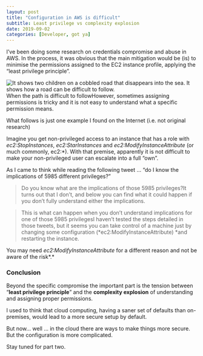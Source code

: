 ```yaml
---
layout: post
title: "Configuration in AWS is difficult"
subtitle: Least privilege vs complexity explosion
date: 2019-09-02
categories: [Developer, got ya]
---
```


I’ve been doing some research on credentials compromise and abuse in AWS. In the process, it was obvious that the main mitigation would be (is) to minimise the permissions assigned to the EC2 instance profile, applying the “least privilege principle”.

![It shows two children on a cobbled road that disappears into the sea. It shows how a road can be difficult to follow.](/img/1*zYkG2Iq7RzTH5CyjYWrPZA.jpeg)When the path is difficult to followHowever, sometimes assigning permissions is tricky and it is not easy to understand what a specific permission means.

What follows is just one example I found on the Internet (i.e. not original research)

Imagine you get non-privileged access to an instance that has a role with _ec2:StopInstances_, _ec2:StarInstances_ and _ec2:ModifyInstanceAttribute_ (or much commonly, ec2:\*). With that premise, apparently it is not difficult to make your non-privileged user can escalate into a full “own”.

As I came to think while reading the following tweet … “do I know the implications of 5985 different privileges?”

> [](https://twitter.com/0xdabbad00/status/1161117748119781376)Do you know what are the implications of those 5985 privileges?It turns out that I don’t, and below you can find what it could happen if you don’t fully understand either the implications.

> [](https://twitter.com/Darkarnium/status/1065600704134475776)This is what can happen when you don’t understand implications for one of those 5985 privilegesI haven’t tested the steps detailed in those tweets, but it seems you can take control of a machine just by changing some configuration (*ec2:ModifyInstanceAttribute) *and restarting the instance.

You may need _ec2:ModifyInstanceAttribute_ for a different reason and not be aware of the risk*.*

### Conclusion

Beyond the specific compromise the important part is the tension between “**least privilege principle**” and the **complexity explosion** of understanding and assigning proper permissions.

I used to think that cloud computing, having a saner set of defaults than on-premises, would lead to a more secure setup by default.

But now… well … in the cloud there are ways to make things more secure. But the configuration is more complicated.

Stay tuned for part two.
